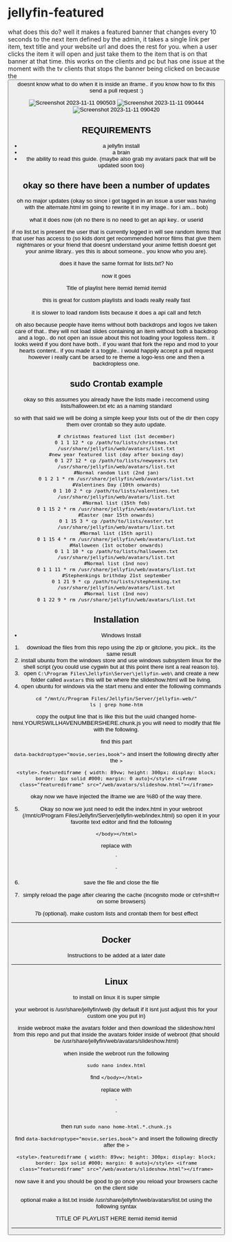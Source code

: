 # jellyfin-featured

what does this do? 
well it makes a featured banner that changes every 10 seconds to the next item defined by the admin, it takes a single link per item, text title and your website url and does the rest for you. when a user clicks the item it will open and just take them to the item that is on that banner at that time. this works on the clients and pc but has one issue at the moment with the tv clients that stops the banner being clicked on because the <button> doesnt know what to do when it is inside an iframe.. if you know how to fix this send a pull request :)

![Screenshot 2023-11-11 090503](https://github.com/BobHasNoSoul/jellyfin-featured/assets/23018412/be19e601-da6f-4428-ba66-0c8179b2dd55)
![Screenshot 2023-11-11 090444](https://github.com/BobHasNoSoul/jellyfin-featured/assets/23018412/b130be09-fe20-489f-a22a-7d241c429a71)
![Screenshot 2023-11-11 090420](https://github.com/BobHasNoSoul/jellyfin-featured/assets/23018412/38532b32-f335-4918-a970-48a5d6685076)


## REQUIREMENTS
- a jellyfin install
- a brain
- the ability to read this guide. (maybe also grab my avatars pack that will be updated soon too)

## okay so there have been a number of updates

oh no major updates (okay so since i got tagged in an issue a user was having with the alternate.html im going to rewrite it in my image.. for i am... bob)

what it does now (oh no there is no need to get an api key.. or userid 

if no list.txt is present the user that is currently logged in will see random items that that user has access to (so kids dont get recommended horror films that give them nightmares or your friend that doesnt understand your anime fettish doesnt get your anime library.. yes this is about someone.. you know who you are). 

does it have the same format for lists.txt? No 

now it goes 

Title of playlist here
itemid
itemid
itemid

this is great for custom playlists and loads really really fast

it is slower to load random lists because it does a api call and fetch

oh also because people have items without both backdrops and logos ive taken care of that.. they will not load slides containing an item without both a backdrop and a logo.. do not open an issue about this not loading your logoless item.. it looks weird if you dont have both.. if you want that fork the repo and mod to your hearts content.. if you made it a toggle.. i would happily accept a pull request however i really cant be arsed to re theme a logo-less one and then a backdropless one.


## sudo Crontab example
okay so this assumes you already have the lists made i reccomend using lists/halloween.txt etc as a naming standard

so with that said we will be doing a simple keep your lists out of the dir then copy them over crontab so they auto update.

``` 
# christmas featured list (1st december)
0 1 1 12 * cp /path/to/lists/christmas.txt /usr/share/jellyfin/web/avatars/list.txt
#new year featured list (day after boxing day)
0 1 27 12 * cp /path/to/lists/newyears.txt /usr/share/jellyfin/web/avatars/list.txt
#Normal random list (2nd jan)
0 1 2 1 * rm /usr/share/jellyfin/web/avatars/list.txt
#Valentines Day (10th onwards)
0 1 10 2 * cp /path/to/lists/valentines.txt /usr/share/jellyfin/web/avatars/list.txt
#Normal list (15th feb)
0 1 15 2 * rm /usr/share/jellyfin/web/avatars/list.txt
#Easter (mar 15th onwards)
0 1 15 3 * cp /path/to/lists/easter.txt /usr/share/jellyfin/web/avatars/list.txt
#Normal list (15th april)
0 1 15 4 * rm /usr/share/jellyfin/web/avatars/list.txt
#Halloween (1st october onwards)
0 1 1 10 * cp /path/to/lists/halloween.txt /usr/share/jellyfin/web/avatars/list.txt
#Normal list (1nd nov)
0 1 1 11 * rm /usr/share/jellyfin/web/avatars/list.txt
#Stephenkings brithday 21st september
0 1 21 9 * cp /path/to/lists/stephenking.txt /usr/share/jellyfin/web/avatars/list.txt
#Normal list (1nd nov)
0 1 22 9 * rm /usr/share/jellyfin/web/avatars/list.txt
```

## Installation

 - Windows Install

1. download the files from this repo using the zip or gitclone, you pick.. its the same result
2. install ubuntu from the windows store and use windows subsystem linux for the shell script (you could use cygwin but at this point there isnt a real reason to).
3. open `C:\Program Files\Jellyfin\Server\jellyfin-web\` and create a new folder called `avatars` this will be where the slideshow.html will be living.
4. open ubuntu for windows via the start menu and enter the following commands

```
cd "/mnt/c/Program Files/Jellyfin/Server/jellyfin-web/"
ls | grep home-htm
```
 copy the output line that is like this but the uuid changed home-html.YOURSWILLHAVENUMBERSHERE.chunk.js you will need to modify that file with the following.

find this part 

`data-backdroptype="movie,series,book">` and insert the following directly after the `>`

`<style>.featurediframe { width: 89vw; height: 300px; display: block; border: 1px solid #000; margin: 0 auto}</style> <iframe class="featurediframe" src="/web/avatars/slideshow.html"></iframe>`

okay now we have injected the iframe we are %80 of the way there.

5. Okay so now we just need to edit the index.html in your webroot (/mnt/c/Program Files/Jellyfin/Server/jellyfin-web/index.html) so open it in your favorite text editor and find the following 

`</body></html>`

replace with 

`<script>
// Function to save credentials to sessionStorage
function saveCredentialsToSessionStorage(credentials) {
  try {
    // Store the credentials in sessionStorage
    sessionStorage.setItem('json-credentials', JSON.stringify(credentials));
    console.log('Credentials saved to sessionStorage.');
  } catch (error) {
    console.error('Error saving credentials:', error);
  }
}

// Function to save the API key to sessionStorage
function saveApiKey(apiKey) {
  try {
    sessionStorage.setItem('api-key', apiKey);
    console.log('API key saved to sessionStorage.');
  } catch (error) {
    console.error('Error saving API key:', error);
  }
}

// Override the default console.log function
(function() {
  var originalConsoleLog = console.log;

  console.log = function(message) {
    // Call the original console.log method
    originalConsoleLog.apply(console, arguments);

    // Check if the message contains the JSON credentials
    if (typeof message === 'string' && message.startsWith('Stored JSON credentials:')) {
      try {
        // Extract the JSON credentials from the message
        var jsonString = message.substring('Stored JSON credentials: '.length);
        var credentials = JSON.parse(jsonString);

        // Save the credentials to sessionStorage
        saveCredentialsToSessionStorage(credentials);
      } catch (error) {
        console.error('Error parsing credentials:', error);
      }
    }

    // Check if the message contains the WebSocket URL with api_key
    if (typeof message === 'string' && message.startsWith('opening web socket with url:')) {
      try {
        // Extract the API key from the message
        var url = message.split('url:')[1].trim();
        var urlParams = new URL(url).searchParams;
        var apiKey = urlParams.get('api_key');

        if (apiKey) {
          saveApiKey(apiKey);
        }
      } catch (error) {
        console.error('Error extracting API key:', error);
      }
    }
  };
})();
</script>
</body></html>`

6. save the file and close the file

7. simply reload the page after clearing the cache (incognito mode or ctrl+shift+r on some browsers)

7b (optional). make custom lists and crontab them for best effect

---

## Docker

Instructions to be added at a later date

---

## Linux

to install on linux it is super simple 

your webroot is /usr/share/jellyfin/web (by default if it isnt just adjust this for your custom one you put in) 

inside webroot make the avatars folder and then download the slideshow.html from this repo and put that inside the avatars folder inside of webroot (that should be /usr/share/jellyfin/web/avatars/slideshow.html)

when inside the webroot run  the following

`sudo nano index.html`

find `</body></html>`

replace with 

`<script>
// Function to save credentials to sessionStorage
function saveCredentialsToSessionStorage(credentials) {
  try {
    // Store the credentials in sessionStorage
    sessionStorage.setItem('json-credentials', JSON.stringify(credentials));
    console.log('Credentials saved to sessionStorage.');
  } catch (error) {
    console.error('Error saving credentials:', error);
  }
}

// Function to save the API key to sessionStorage
function saveApiKey(apiKey) {
  try {
    sessionStorage.setItem('api-key', apiKey);
    console.log('API key saved to sessionStorage.');
  } catch (error) {
    console.error('Error saving API key:', error);
  }
}

// Override the default console.log function
(function() {
  var originalConsoleLog = console.log;

  console.log = function(message) {
    // Call the original console.log method
    originalConsoleLog.apply(console, arguments);

    // Check if the message contains the JSON credentials
    if (typeof message === 'string' && message.startsWith('Stored JSON credentials:')) {
      try {
        // Extract the JSON credentials from the message
        var jsonString = message.substring('Stored JSON credentials: '.length);
        var credentials = JSON.parse(jsonString);

        // Save the credentials to sessionStorage
        saveCredentialsToSessionStorage(credentials);
      } catch (error) {
        console.error('Error parsing credentials:', error);
      }
    }

    // Check if the message contains the WebSocket URL with api_key
    if (typeof message === 'string' && message.startsWith('opening web socket with url:')) {
      try {
        // Extract the API key from the message
        var url = message.split('url:')[1].trim();
        var urlParams = new URL(url).searchParams;
        var apiKey = urlParams.get('api_key');

        if (apiKey) {
          saveApiKey(apiKey);
        }
      } catch (error) {
        console.error('Error extracting API key:', error);
      }
    }
  };
})();
</script>
</body></html>`

then run `sudo nano home-html.*.chunk.js`

find `data-backdroptype="movie,series,book">` and insert the following directly after the `>`

`<style>.featurediframe { width: 89vw; height: 300px; display: block; border: 1px solid #000; margin: 0 auto}</style> <iframe class="featurediframe" src="/web/avatars/slideshow.html"></iframe>`

now save it and you should be good to go once you reload your browsers cache on the client side 

optional make a list.txt inside /usr/share/jellyfin/web/avatars/list.txt using the following syntax

TITLE OF PLAYLIST HERE
itemid
itemid
itemid

---
